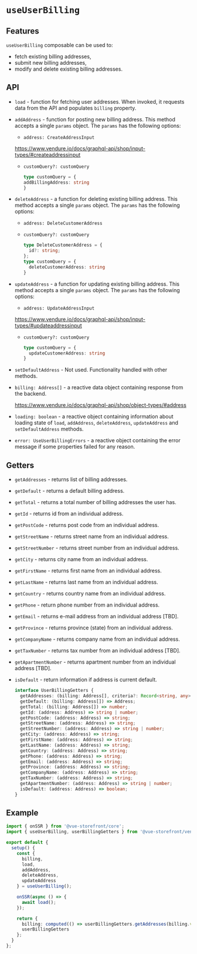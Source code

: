 # `useUserBilling`

## Features

`useUserBilling` composable can be used to:

* fetch existing billing addresses,
* submit new billing addresses,
* modify and delete existing billing addresses.

## API

* `load` - function for fetching user addresses. When invoked, it requests data from the API and populates `billing` property.

* `addAddress` - function for posting new billing address. This method accepts a single `params` object. The `params` has the following options:

  * `address: CreateAddressInput`

  <https://www.vendure.io/docs/graphql-api/shop/input-types/#createaddressinput>

  * `customQuery?: customQuery`

    ```typescript
    type customQuery = {
    addBillingAddress: string
    }
    ```

* `deleteAddress` - a function for deleting existing billing address. This method accepts a single `params` object. The `params` has the following options:

  * `address: DeleteCustomerAddress`

  * `customQuery?: customQuery`

    ```typescript
    type DeleteCustomerAddress = {
      id?: string;
    };
    type customQuery = {
      deleteCustomerAddress: string
    }
    ```

* `updateAddress` - a function for updating existing billing address. This method accepts a single `params` object. The `params` has the following options:

  * `address: UpdateAddressInput`

  <https://www.vendure.io/docs/graphql-api/shop/input-types/#updateaddressinput>

  * `customQuery?: customQuery`

    ```typescript
    type customQuery = {
      updateCustomerAddress: string
    }
    ```

* `setDefaultAddress` - Not used. Functionality handled with other methods.

* `billing: Address[]` - a reactive data object containing response from the backend.

  <https://www.vendure.io/docs/graphql-api/shop/object-types/#address>

* `loading: boolean` - a reactive object containing information about loading state of `load`, `addAddress`, `deleteAddress`, `updateAddress` and `setDefaultAddress` methods.

* `error: UseUserBillingErrors` - a reactive object containing the error message if some properties failed for any reason.

## Getters

* `getAddresses` - returns list of billing addresses.

* `getDefault` - returns a default billing address.

* `getTotal` - returns a total number of billing addresses the user has.

* `getId` - returns id from an individual address.

* `getPostCode` - returns post code from an individual address.

* `getStreetName` - returns street name from an individual address.

* `getStreetNumber` - returns street number from an individual address.

* `getCity` - returns city name from an individual address.

* `getFirstName` - returns first name from an individual address.

* `getLastName` - returns last name from an individual address.

* `getCountry` - returns country name from an individual address.

* `getPhone` - return phone number from an individual address.

* `getEmail` - returns e-mail address from an individual address [TBD].

* `getProvince` - returns province (state) from an individual address.

* `getCompanyName` - returns company name from an individual address.

* `getTaxNumber` - returns tax number from an individual address [TBD].

* `getApartmentNumber` - returns apartment number from an individual address [TBD].

* `isDefault` - return information if address is current default.

  ```typescript
  interface UserBillingGetters {
    getAddresses: (billing: Address[], criteria?: Record<string, any>) => Address[];
    getDefault: (billing: Address[]) => Address;
    getTotal: (billing: Address[]) => number;
    getId: (address: Address) => string | number;
    getPostCode: (address: Address) => string;
    getStreetName: (address: Address) => string;
    getStreetNumber: (address: Address) => string | number;
    getCity: (address: Address) => string;
    getFirstName: (address: Address) => string;
    getLastName: (address: Address) => string;
    getCountry: (address: Address) => string;
    getPhone: (address: Address) => string;
    getEmail: (address: Address) => string;
    getProvince: (address: Address) => string;
    getCompanyName: (address: Address) => string;
    getTaxNumber: (address: Address) => string;
    getApartmentNumber: (address: Address) => string | number;
    isDefault: (address: Address) => boolean;
  }
  ```

## Example

```typescript
import { onSSR } from '@vue-storefront/core';
import { useUserBilling, userBillingGetters } from '@vue-storefront/vendure';

export default {
  setup() {
    const {
      billing,
      load,
      addAddress,
      deleteAddress,
      updateAddress
    } = useUserBilling();

    onSSR(async () => {
      await load();
    });

    return {
      billing: computed(() => userBillingGetters.getAddresses(billing.value)),
      userBillingGetters
    };
  }
};
```
